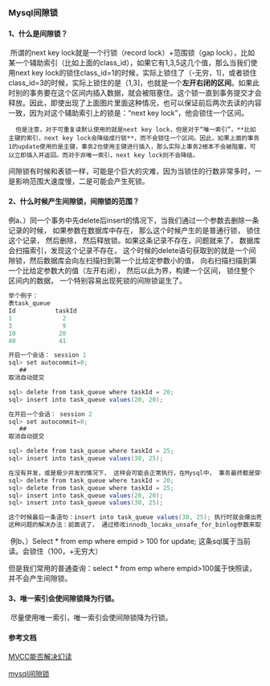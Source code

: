 ### Mysql间隙锁

#### 1、什么是间隙锁？

​		所谓的next key lock就是一个行锁（record lock）+范围锁（gap lock），比如某一个辅助索引（比如上面的class_id），如果它有1,3,5这几个值，那么当我们使用next key lock的锁住class_id=1的时候，实际上锁住了（-无穷，1]，或者锁住class_id=3的时候，实际上锁住的是（1,3]，也就是一个**左开右闭的区间**。如果此时别的事务要在这个区间内插入数据，就会被阻塞住。这个锁一直到事务提交才会释放。因此，即使出现了上面图片里面这种情况，也可以保证前后两次去读的内容一致，因为对这个辅助索引上的锁是：“next key lock”，他会锁住一个区间。

 	  但是注意，对于可重复读默认使用的就是next key lock，但是对于“唯一索引”，**比如主键的索引，next key lock会降级成行锁**，而不会锁住一个区间。因此，如果上面的事务1的update使用的是主键，事务2也使用主键进行插入，那么实际上事务2根本不会被阻塞，可以立即插入并返回。而对于非唯一索引，next key lock则不会降级。

​	  间隙锁有时候和表锁一样，可能是个巨大的灾难，因为当锁住的行数非常多时，一是影响范围大速度慢，二是可能会产生死锁。



#### 2、什么时候产生间隙锁，间隙锁的范围？

​		例a、）同一个事务中先delete后insert的情况下，当我们通过一个参数去删除一条记录的时候， 如果参数在数据库中存在， 那么这个时候产生的是普通行锁， 锁住这个记录， 然后删除， 然后释放锁。如果这条记录不存在，问题就来了， 数据库会扫描索引，发现这个记录不存在， 这个时候的delete语句获取到的就是一个间隙锁，然后数据库会向左扫描扫到第一个比给定参数小的值， 向右扫描扫描到第一个比给定参数大的值（左开右闭）， 然后以此为界，构建一个区间， 锁住整个区间内的数据， 一个特别容易出现死锁的间隙锁诞生了。

```java
举个例子：
表task_queue
Id           taskId
1              2
3              9
10            20
40            41

开启一个会话： session 1
sql> set autocommit=0;
   ##
取消自动提交

sql> delete from task_queue where taskId = 20;
sql> insert into task_queue values(20, 20);

在开启一个会话： session 2
sql> set autocommit=0;
   ##
取消自动提交

sql> delete from task_queue where taskId = 25;
sql> insert into task_queue values(30, 25);

在没有并发，或是极少并发的情况下， 这样会可能会正常执行，在Mysql中， 事务最终都是穿行执行， 但是在高并发的情况下， 执行的顺序就极有可能发生改变， 变成下面这个样子：
sql> delete from task_queue where taskId = 20;
sql> delete from task_queue where taskId = 25;
sql> insert into task_queue values(20, 20);
sql> insert into task_queue values(30, 25);

这个时候最后一条语句：insert into task_queue values(30, 25); 执行时就会爆出死锁错误。因为删除taskId = 20这条记录的时候，20 --  41 都被锁住了， 他们都取得了这一个数据段的共享锁， 所以在获取这个数据段的排它锁时出现死锁。
这种问题的解决办法：前面说了， 通过修改innodb_locaks_unsafe_for_binlog参数来取消间隙锁从而达到避免这种情况的死锁的方式尚待商量， 那就只有修改代码逻辑， 存在才删除，尽量不去删除不存在的记录。
```

​		例b、）Select * from  emp where empid > 100 for update; 这条sql属于当前读。会锁住（100，+无穷大）

但是我们常用的普通查询：select * from emp where empid>100属于快照读，并不会产生间隙锁。



#### 3、唯一索引会使间隙锁降为行锁。

​	尽量使用唯一索引，唯一索引会使间隙锁降为行锁。



#### 参考文档

[MVCC能否解决幻读](https://www.cnblogs.com/xuwc/p/13873293.html)

[mysql间隙锁](https://developer.aliyun.com/article/283419)

